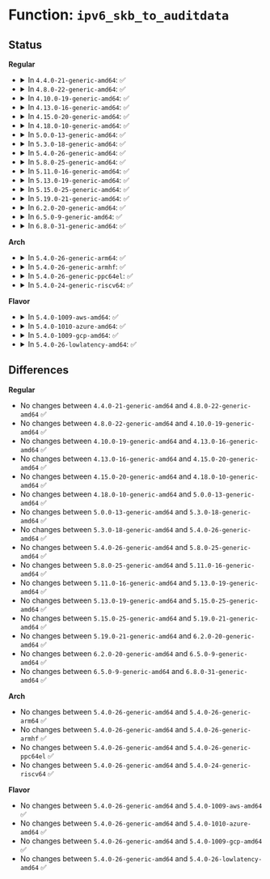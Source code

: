 # Function: <code>ipv6_skb_to_auditdata</code>

## Status
<b>Regular</b>
<ul>
<li>
<details>
<summary>In <code>4.4.0-21-generic-amd64</code>: ✅</summary>

```c
int ipv6_skb_to_auditdata(struct sk_buff * skb, struct common_audit_data * ad, u8 * proto)
```

```json
{
  "name": "ipv6_skb_to_auditdata",
  "collision_type": "Unique Global",
  "inline_type": "No",
  "funcs": [
    {
      "addr": 18446744071582409312,
      "name": "ipv6_skb_to_auditdata",
      "external": true,
      "loc": "security/lsm_audit.c:111",
      "file": "security/lsm_audit.c",
      "inline": "seen, unknown",
      "caller_inline": [],
      "caller_func": [
        "security/smack/smack_lsm.c:smack_socket_sock_rcv_skb"
      ]
    }
  ],
  "symbols": [
    {
      "addr": 18446744071582409312,
      "name": "ipv6_skb_to_auditdata",
      "section": ".text",
      "bind": "STB_GLOBAL",
      "size": 404
    }
  ]
}
```
</details>
</li>
<li>
<details>
<summary>In <code>4.8.0-22-generic-amd64</code>: ✅</summary>

```c
int ipv6_skb_to_auditdata(struct sk_buff * skb, struct common_audit_data * ad, u8 * proto)
```

```json
{
  "name": "ipv6_skb_to_auditdata",
  "collision_type": "Unique Global",
  "inline_type": "No",
  "funcs": [
    {
      "addr": 18446744071582630720,
      "name": "ipv6_skb_to_auditdata",
      "external": true,
      "loc": "security/lsm_audit.c:111",
      "file": "security/lsm_audit.c",
      "inline": "seen, unknown",
      "caller_inline": [],
      "caller_func": [
        "security/smack/smack_lsm.c:smack_socket_sock_rcv_skb"
      ]
    }
  ],
  "symbols": [
    {
      "addr": 18446744071582630720,
      "name": "ipv6_skb_to_auditdata",
      "section": ".text",
      "bind": "STB_GLOBAL",
      "size": 404
    }
  ]
}
```
</details>
</li>
<li>
<details>
<summary>In <code>4.10.0-19-generic-amd64</code>: ✅</summary>

```c
int ipv6_skb_to_auditdata(struct sk_buff * skb, struct common_audit_data * ad, u8 * proto)
```

```json
{
  "name": "ipv6_skb_to_auditdata",
  "collision_type": "Unique Global",
  "inline_type": "No",
  "funcs": [
    {
      "addr": 18446744071582723824,
      "name": "ipv6_skb_to_auditdata",
      "external": true,
      "loc": "security/lsm_audit.c:111",
      "file": "security/lsm_audit.c",
      "inline": "seen, unknown",
      "caller_inline": [],
      "caller_func": [
        "security/smack/smack_lsm.c:smack_socket_sock_rcv_skb"
      ]
    }
  ],
  "symbols": [
    {
      "addr": 18446744071582723824,
      "name": "ipv6_skb_to_auditdata",
      "section": ".text",
      "bind": "STB_GLOBAL",
      "size": 404
    }
  ]
}
```
</details>
</li>
<li>
<details>
<summary>In <code>4.13.0-16-generic-amd64</code>: ✅</summary>

```c
int ipv6_skb_to_auditdata(struct sk_buff * skb, struct common_audit_data * ad, u8 * proto)
```

```json
{
  "name": "ipv6_skb_to_auditdata",
  "collision_type": "Unique Global",
  "inline_type": "No",
  "funcs": [
    {
      "addr": 18446744071582816448,
      "name": "ipv6_skb_to_auditdata",
      "external": true,
      "loc": "security/lsm_audit.c:111",
      "file": "security/lsm_audit.c",
      "inline": "seen, unknown",
      "caller_inline": [],
      "caller_func": [
        "security/smack/smack_lsm.c:smack_socket_sock_rcv_skb"
      ]
    }
  ],
  "symbols": [
    {
      "addr": 18446744071582816448,
      "name": "ipv6_skb_to_auditdata",
      "section": ".text",
      "bind": "STB_GLOBAL",
      "size": 386
    }
  ]
}
```
</details>
</li>
<li>
<details>
<summary>In <code>4.15.0-20-generic-amd64</code>: ✅</summary>

```c
int ipv6_skb_to_auditdata(struct sk_buff * skb, struct common_audit_data * ad, u8 * proto)
```

```json
{
  "name": "ipv6_skb_to_auditdata",
  "collision_type": "Unique Global",
  "inline_type": "No",
  "funcs": [
    {
      "addr": 18446744071582973264,
      "name": "ipv6_skb_to_auditdata",
      "external": true,
      "loc": "security/lsm_audit.c:111",
      "file": "security/lsm_audit.c",
      "inline": "seen, unknown",
      "caller_inline": [],
      "caller_func": [
        "security/smack/smack_lsm.c:smack_socket_sock_rcv_skb"
      ]
    }
  ],
  "symbols": [
    {
      "addr": 18446744071582973264,
      "name": "ipv6_skb_to_auditdata",
      "section": ".text",
      "bind": "STB_GLOBAL",
      "size": 386
    }
  ]
}
```
</details>
</li>
<li>
<details>
<summary>In <code>4.18.0-10-generic-amd64</code>: ✅</summary>

```c
int ipv6_skb_to_auditdata(struct sk_buff * skb, struct common_audit_data * ad, u8 * proto)
```

```json
{
  "name": "ipv6_skb_to_auditdata",
  "collision_type": "Unique Global",
  "inline_type": "No",
  "funcs": [
    {
      "addr": 18446744071583175424,
      "name": "ipv6_skb_to_auditdata",
      "external": true,
      "loc": "security/lsm_audit.c:111",
      "file": "security/lsm_audit.c",
      "inline": "seen, unknown",
      "caller_inline": [],
      "caller_func": [
        "security/smack/smack_lsm.c:smack_socket_sock_rcv_skb"
      ]
    }
  ],
  "symbols": [
    {
      "addr": 18446744071583175424,
      "name": "ipv6_skb_to_auditdata",
      "section": ".text",
      "bind": "STB_GLOBAL",
      "size": 404
    }
  ]
}
```
</details>
</li>
<li>
<details>
<summary>In <code>5.0.0-13-generic-amd64</code>: ✅</summary>

```c
int ipv6_skb_to_auditdata(struct sk_buff * skb, struct common_audit_data * ad, u8 * proto)
```

```json
{
  "name": "ipv6_skb_to_auditdata",
  "collision_type": "Unique Global",
  "inline_type": "No",
  "funcs": [
    {
      "addr": 18446744071583291808,
      "name": "ipv6_skb_to_auditdata",
      "external": true,
      "loc": "security/lsm_audit.c:111",
      "file": "security/lsm_audit.c",
      "inline": "seen, unknown",
      "caller_inline": [],
      "caller_func": [
        "security/smack/smack_lsm.c:smack_socket_sock_rcv_skb"
      ]
    }
  ],
  "symbols": [
    {
      "addr": 18446744071583291808,
      "name": "ipv6_skb_to_auditdata",
      "section": ".text",
      "bind": "STB_GLOBAL",
      "size": 382
    }
  ]
}
```
</details>
</li>
<li>
<details>
<summary>In <code>5.3.0-18-generic-amd64</code>: ✅</summary>

```c
int ipv6_skb_to_auditdata(struct sk_buff * skb, struct common_audit_data * ad, u8 * proto)
```

```json
{
  "name": "ipv6_skb_to_auditdata",
  "collision_type": "Unique Global",
  "inline_type": "No",
  "funcs": [
    {
      "addr": 18446744071583479136,
      "name": "ipv6_skb_to_auditdata",
      "external": true,
      "loc": "security/lsm_audit.c:108",
      "file": "security/lsm_audit.c",
      "inline": "seen, unknown",
      "caller_inline": [],
      "caller_func": [
        "security/smack/smack_lsm.c:smack_socket_sock_rcv_skb"
      ]
    }
  ],
  "symbols": [
    {
      "addr": 18446744071583479136,
      "name": "ipv6_skb_to_auditdata",
      "section": ".text",
      "bind": "STB_GLOBAL",
      "size": 384
    }
  ]
}
```
</details>
</li>
<li>
<details>
<summary>In <code>5.4.0-26-generic-amd64</code>: ✅</summary>

```c
int ipv6_skb_to_auditdata(struct sk_buff * skb, struct common_audit_data * ad, u8 * proto)
```

```json
{
  "name": "ipv6_skb_to_auditdata",
  "collision_type": "Unique Global",
  "inline_type": "No",
  "funcs": [
    {
      "addr": 18446744071583585088,
      "name": "ipv6_skb_to_auditdata",
      "external": true,
      "loc": "security/lsm_audit.c:108",
      "file": "security/lsm_audit.c",
      "inline": "seen, unknown",
      "caller_inline": [],
      "caller_func": [
        "security/smack/smack_lsm.c:smack_socket_sock_rcv_skb"
      ]
    }
  ],
  "symbols": [
    {
      "addr": 18446744071583585088,
      "name": "ipv6_skb_to_auditdata",
      "section": ".text",
      "bind": "STB_GLOBAL",
      "size": 384
    }
  ]
}
```
</details>
</li>
<li>
<details>
<summary>In <code>5.8.0-25-generic-amd64</code>: ✅</summary>

```c
int ipv6_skb_to_auditdata(struct sk_buff * skb, struct common_audit_data * ad, u8 * proto)
```

```json
{
  "name": "ipv6_skb_to_auditdata",
  "collision_type": "Unique Global",
  "inline_type": "No",
  "funcs": [
    {
      "addr": 18446744071583937760,
      "name": "ipv6_skb_to_auditdata",
      "external": true,
      "loc": "security/lsm_audit.c:109",
      "file": "security/lsm_audit.c",
      "inline": "seen, unknown",
      "caller_inline": [],
      "caller_func": [
        "security/smack/smack_lsm.c:smack_socket_sock_rcv_skb"
      ]
    }
  ],
  "symbols": [
    {
      "addr": 18446744071583937760,
      "name": "ipv6_skb_to_auditdata",
      "section": ".text",
      "bind": "STB_GLOBAL",
      "size": 392
    }
  ]
}
```
</details>
</li>
<li>
<details>
<summary>In <code>5.11.0-16-generic-amd64</code>: ✅</summary>

```c
int ipv6_skb_to_auditdata(struct sk_buff * skb, struct common_audit_data * ad, u8 * proto)
```

```json
{
  "name": "ipv6_skb_to_auditdata",
  "collision_type": "Unique Global",
  "inline_type": "No",
  "funcs": [
    {
      "addr": 18446744071584057712,
      "name": "ipv6_skb_to_auditdata",
      "external": true,
      "loc": "security/lsm_audit.c:109",
      "file": "security/lsm_audit.c",
      "inline": "seen, unknown",
      "caller_inline": [],
      "caller_func": [
        "security/smack/smack_lsm.c:smack_socket_sock_rcv_skb"
      ]
    }
  ],
  "symbols": [
    {
      "addr": 18446744071584057712,
      "name": "ipv6_skb_to_auditdata",
      "section": ".text",
      "bind": "STB_GLOBAL",
      "size": 392
    }
  ]
}
```
</details>
</li>
<li>
<details>
<summary>In <code>5.13.0-19-generic-amd64</code>: ✅</summary>

```c
int ipv6_skb_to_auditdata(struct sk_buff * skb, struct common_audit_data * ad, u8 * proto)
```

```json
{
  "name": "ipv6_skb_to_auditdata",
  "collision_type": "Unique Global",
  "inline_type": "No",
  "funcs": [
    {
      "addr": 18446744071584085728,
      "name": "ipv6_skb_to_auditdata",
      "external": true,
      "loc": "security/lsm_audit.c:109",
      "file": "security/lsm_audit.c",
      "inline": "seen, unknown",
      "caller_inline": [],
      "caller_func": [
        "security/smack/smack_lsm.c:smack_socket_sock_rcv_skb"
      ]
    }
  ],
  "symbols": [
    {
      "addr": 18446744071584085728,
      "name": "ipv6_skb_to_auditdata",
      "section": ".text",
      "bind": "STB_GLOBAL",
      "size": 421
    }
  ]
}
```
</details>
</li>
<li>
<details>
<summary>In <code>5.15.0-25-generic-amd64</code>: ✅</summary>

```c
int ipv6_skb_to_auditdata(struct sk_buff * skb, struct common_audit_data * ad, u8 * proto)
```

```json
{
  "name": "ipv6_skb_to_auditdata",
  "collision_type": "Unique Global",
  "inline_type": "No",
  "funcs": [
    {
      "addr": 18446744071584458576,
      "name": "ipv6_skb_to_auditdata",
      "external": true,
      "loc": "security/lsm_audit.c:109",
      "file": "security/lsm_audit.c",
      "inline": "seen, unknown",
      "caller_inline": [],
      "caller_func": [
        "security/smack/smack_lsm.c:smack_socket_sock_rcv_skb"
      ]
    }
  ],
  "symbols": [
    {
      "addr": 18446744071584458576,
      "name": "ipv6_skb_to_auditdata",
      "section": ".text",
      "bind": "STB_GLOBAL",
      "size": 421
    }
  ]
}
```
</details>
</li>
<li>
<details>
<summary>In <code>5.19.0-21-generic-amd64</code>: ✅</summary>

```c
int ipv6_skb_to_auditdata(struct sk_buff * skb, struct common_audit_data * ad, u8 * proto)
```

```json
{
  "name": "ipv6_skb_to_auditdata",
  "collision_type": "Unique Global",
  "inline_type": "No",
  "funcs": [
    {
      "addr": 18446744071585092800,
      "name": "ipv6_skb_to_auditdata",
      "external": true,
      "loc": "security/lsm_audit.c:109",
      "file": "security/lsm_audit.c",
      "inline": "seen, unknown",
      "caller_inline": [],
      "caller_func": [
        "security/smack/smack_lsm.c:smack_socket_sock_rcv_skb"
      ]
    }
  ],
  "symbols": [
    {
      "addr": 18446744071585092800,
      "name": "ipv6_skb_to_auditdata",
      "section": ".text",
      "bind": "STB_GLOBAL",
      "size": 485
    }
  ]
}
```
</details>
</li>
<li>
<details>
<summary>In <code>6.2.0-20-generic-amd64</code>: ✅</summary>

```c
int ipv6_skb_to_auditdata(struct sk_buff * skb, struct common_audit_data * ad, u8 * proto)
```

```json
{
  "name": "ipv6_skb_to_auditdata",
  "collision_type": "Unique Global",
  "inline_type": "No",
  "funcs": [
    {
      "addr": 18446744071585816496,
      "name": "ipv6_skb_to_auditdata",
      "external": true,
      "loc": "security/lsm_audit.c:99",
      "file": "security/lsm_audit.c",
      "inline": "seen, unknown",
      "caller_inline": [],
      "caller_func": [
        "security/smack/smack_lsm.c:smack_socket_sock_rcv_skb"
      ]
    }
  ],
  "symbols": [
    {
      "addr": 18446744071585816496,
      "name": "ipv6_skb_to_auditdata",
      "section": ".text",
      "bind": "STB_GLOBAL",
      "size": 474
    }
  ]
}
```
</details>
</li>
<li>
<details>
<summary>In <code>6.5.0-9-generic-amd64</code>: ✅</summary>

```c
int ipv6_skb_to_auditdata(struct sk_buff * skb, struct common_audit_data * ad, u8 * proto)
```

```json
{
  "name": "ipv6_skb_to_auditdata",
  "collision_type": "Unique Global",
  "inline_type": "No",
  "funcs": [
    {
      "addr": 18446744071586048400,
      "name": "ipv6_skb_to_auditdata",
      "external": true,
      "loc": "security/lsm_audit.c:99",
      "file": "security/lsm_audit.c",
      "inline": "seen, unknown",
      "caller_inline": [],
      "caller_func": [
        "security/smack/smack_lsm.c:smack_socket_sock_rcv_skb"
      ]
    }
  ],
  "symbols": [
    {
      "addr": 18446744071586048400,
      "name": "ipv6_skb_to_auditdata",
      "section": ".text",
      "bind": "STB_GLOBAL",
      "size": 473
    }
  ]
}
```
</details>
</li>
<li>
<details>
<summary>In <code>6.8.0-31-generic-amd64</code>: ✅</summary>

```c
int ipv6_skb_to_auditdata(struct sk_buff * skb, struct common_audit_data * ad, u8 * proto)
```

```json
{
  "name": "ipv6_skb_to_auditdata",
  "collision_type": "Unique Global",
  "inline_type": "No",
  "funcs": [
    {
      "addr": 18446744071586297184,
      "name": "ipv6_skb_to_auditdata",
      "external": true,
      "loc": "security/lsm_audit.c:99",
      "file": "security/lsm_audit.c",
      "inline": "seen, unknown",
      "caller_inline": [],
      "caller_func": [
        "security/smack/smack_lsm.c:smack_socket_sock_rcv_skb"
      ]
    }
  ],
  "symbols": [
    {
      "addr": 18446744071586297184,
      "name": "ipv6_skb_to_auditdata",
      "section": ".text",
      "bind": "STB_GLOBAL",
      "size": 474
    }
  ]
}
```
</details>
</li>
</ul>
<b>Arch</b>
<ul>
<li>
<details>
<summary>In <code>5.4.0-26-generic-arm64</code>: ✅</summary>

```c
int ipv6_skb_to_auditdata(struct sk_buff * skb, struct common_audit_data * ad, u8 * proto)
```

```json
{
  "name": "ipv6_skb_to_auditdata",
  "collision_type": "Unique Global",
  "inline_type": "No",
  "funcs": [
    {
      "addr": 18446603336495364152,
      "name": "ipv6_skb_to_auditdata",
      "external": true,
      "loc": "security/lsm_audit.c:108",
      "file": "security/lsm_audit.c",
      "inline": "seen, unknown",
      "caller_inline": [],
      "caller_func": [
        "security/smack/smack_lsm.c:smack_socket_sock_rcv_skb"
      ]
    }
  ],
  "symbols": [
    {
      "addr": 18446603336495364152,
      "name": "ipv6_skb_to_auditdata",
      "section": ".text",
      "bind": "STB_GLOBAL",
      "size": 444
    }
  ]
}
```
</details>
</li>
<li>
<details>
<summary>In <code>5.4.0-26-generic-armhf</code>: ✅</summary>

```c
int ipv6_skb_to_auditdata(struct sk_buff * skb, struct common_audit_data * ad, u8 * proto)
```

```json
{
  "name": "ipv6_skb_to_auditdata",
  "collision_type": "Unique Global",
  "inline_type": "No",
  "funcs": [
    {
      "addr": 3228739156,
      "name": "ipv6_skb_to_auditdata",
      "external": true,
      "loc": "security/lsm_audit.c:108",
      "file": "security/lsm_audit.c",
      "inline": "seen, unknown",
      "caller_inline": [],
      "caller_func": [
        "security/smack/smack_lsm.c:smack_socket_sock_rcv_skb"
      ]
    }
  ],
  "symbols": [
    {
      "addr": 3228739156,
      "name": "ipv6_skb_to_auditdata",
      "section": ".text",
      "bind": "STB_GLOBAL",
      "size": 484
    }
  ]
}
```
</details>
</li>
<li>
<details>
<summary>In <code>5.4.0-26-generic-ppc64el</code>: ✅</summary>

```c
int ipv6_skb_to_auditdata(struct sk_buff * skb, struct common_audit_data * ad, u8 * proto)
```

```json
{
  "name": "ipv6_skb_to_auditdata",
  "collision_type": "Unique Global",
  "inline_type": "No",
  "funcs": [
    {
      "addr": 13835058055289376416,
      "name": "ipv6_skb_to_auditdata",
      "external": true,
      "loc": "security/lsm_audit.c:108",
      "file": "security/lsm_audit.c",
      "inline": "seen, unknown",
      "caller_inline": [],
      "caller_func": [
        "security/smack/smack_lsm.c:smack_socket_sock_rcv_skb"
      ]
    }
  ],
  "symbols": [
    {
      "addr": 13835058055289376416,
      "name": "ipv6_skb_to_auditdata",
      "section": ".text",
      "bind": "STB_GLOBAL",
      "size": 616
    }
  ]
}
```
</details>
</li>
<li>
<details>
<summary>In <code>5.4.0-24-generic-riscv64</code>: ✅</summary>

```c
int ipv6_skb_to_auditdata(struct sk_buff * skb, struct common_audit_data * ad, u8 * proto)
```

```json
{
  "name": "ipv6_skb_to_auditdata",
  "collision_type": "Unique Global",
  "inline_type": "No",
  "funcs": [
    {
      "addr": 18446743936274570586,
      "name": "ipv6_skb_to_auditdata",
      "external": true,
      "loc": "security/lsm_audit.c:108",
      "file": "security/lsm_audit.c",
      "inline": "seen, unknown",
      "caller_inline": [],
      "caller_func": [
        "security/smack/smack_lsm.c:smack_socket_sock_rcv_skb"
      ]
    }
  ],
  "symbols": [
    {
      "addr": 18446743936274570586,
      "name": "ipv6_skb_to_auditdata",
      "section": ".text",
      "bind": "STB_GLOBAL",
      "size": 366
    }
  ]
}
```
</details>
</li>
</ul>
<b>Flavor</b>
<ul>
<li>
<details>
<summary>In <code>5.4.0-1009-aws-amd64</code>: ✅</summary>

```c
int ipv6_skb_to_auditdata(struct sk_buff * skb, struct common_audit_data * ad, u8 * proto)
```

```json
{
  "name": "ipv6_skb_to_auditdata",
  "collision_type": "Unique Global",
  "inline_type": "No",
  "funcs": [
    {
      "addr": 18446744071583553824,
      "name": "ipv6_skb_to_auditdata",
      "external": true,
      "loc": "security/lsm_audit.c:108",
      "file": "security/lsm_audit.c",
      "inline": "seen, unknown",
      "caller_inline": [],
      "caller_func": [
        "security/smack/smack_lsm.c:smack_socket_sock_rcv_skb"
      ]
    }
  ],
  "symbols": [
    {
      "addr": 18446744071583553824,
      "name": "ipv6_skb_to_auditdata",
      "section": ".text",
      "bind": "STB_GLOBAL",
      "size": 384
    }
  ]
}
```
</details>
</li>
<li>
<details>
<summary>In <code>5.4.0-1010-azure-amd64</code>: ✅</summary>

```c
int ipv6_skb_to_auditdata(struct sk_buff * skb, struct common_audit_data * ad, u8 * proto)
```

```json
{
  "name": "ipv6_skb_to_auditdata",
  "collision_type": "Unique Global",
  "inline_type": "No",
  "funcs": [
    {
      "addr": 18446744071583490880,
      "name": "ipv6_skb_to_auditdata",
      "external": true,
      "loc": "security/lsm_audit.c:108",
      "file": "security/lsm_audit.c",
      "inline": "seen, unknown",
      "caller_inline": [],
      "caller_func": [
        "security/smack/smack_lsm.c:smack_socket_sock_rcv_skb"
      ]
    }
  ],
  "symbols": [
    {
      "addr": 18446744071583490880,
      "name": "ipv6_skb_to_auditdata",
      "section": ".text",
      "bind": "STB_GLOBAL",
      "size": 384
    }
  ]
}
```
</details>
</li>
<li>
<details>
<summary>In <code>5.4.0-1009-gcp-amd64</code>: ✅</summary>

```c
int ipv6_skb_to_auditdata(struct sk_buff * skb, struct common_audit_data * ad, u8 * proto)
```

```json
{
  "name": "ipv6_skb_to_auditdata",
  "collision_type": "Unique Global",
  "inline_type": "No",
  "funcs": [
    {
      "addr": 18446744071583537600,
      "name": "ipv6_skb_to_auditdata",
      "external": true,
      "loc": "security/lsm_audit.c:108",
      "file": "security/lsm_audit.c",
      "inline": "seen, unknown",
      "caller_inline": [],
      "caller_func": [
        "security/smack/smack_lsm.c:smack_socket_sock_rcv_skb"
      ]
    }
  ],
  "symbols": [
    {
      "addr": 18446744071583537600,
      "name": "ipv6_skb_to_auditdata",
      "section": ".text",
      "bind": "STB_GLOBAL",
      "size": 384
    }
  ]
}
```
</details>
</li>
<li>
<details>
<summary>In <code>5.4.0-26-lowlatency-amd64</code>: ✅</summary>

```c
int ipv6_skb_to_auditdata(struct sk_buff * skb, struct common_audit_data * ad, u8 * proto)
```

```json
{
  "name": "ipv6_skb_to_auditdata",
  "collision_type": "Unique Global",
  "inline_type": "No",
  "funcs": [
    {
      "addr": 18446744071583634544,
      "name": "ipv6_skb_to_auditdata",
      "external": true,
      "loc": "security/lsm_audit.c:108",
      "file": "security/lsm_audit.c",
      "inline": "seen, unknown",
      "caller_inline": [],
      "caller_func": [
        "security/smack/smack_lsm.c:smack_socket_sock_rcv_skb"
      ]
    }
  ],
  "symbols": [
    {
      "addr": 18446744071583634544,
      "name": "ipv6_skb_to_auditdata",
      "section": ".text",
      "bind": "STB_GLOBAL",
      "size": 384
    }
  ]
}
```
</details>
</li>
</ul>

## Differences
<b>Regular</b>
<ul>
<li>
No changes between <code>4.4.0-21-generic-amd64</code> and <code>4.8.0-22-generic-amd64</code> ✅
</li>
<li>
No changes between <code>4.8.0-22-generic-amd64</code> and <code>4.10.0-19-generic-amd64</code> ✅
</li>
<li>
No changes between <code>4.10.0-19-generic-amd64</code> and <code>4.13.0-16-generic-amd64</code> ✅
</li>
<li>
No changes between <code>4.13.0-16-generic-amd64</code> and <code>4.15.0-20-generic-amd64</code> ✅
</li>
<li>
No changes between <code>4.15.0-20-generic-amd64</code> and <code>4.18.0-10-generic-amd64</code> ✅
</li>
<li>
No changes between <code>4.18.0-10-generic-amd64</code> and <code>5.0.0-13-generic-amd64</code> ✅
</li>
<li>
No changes between <code>5.0.0-13-generic-amd64</code> and <code>5.3.0-18-generic-amd64</code> ✅
</li>
<li>
No changes between <code>5.3.0-18-generic-amd64</code> and <code>5.4.0-26-generic-amd64</code> ✅
</li>
<li>
No changes between <code>5.4.0-26-generic-amd64</code> and <code>5.8.0-25-generic-amd64</code> ✅
</li>
<li>
No changes between <code>5.8.0-25-generic-amd64</code> and <code>5.11.0-16-generic-amd64</code> ✅
</li>
<li>
No changes between <code>5.11.0-16-generic-amd64</code> and <code>5.13.0-19-generic-amd64</code> ✅
</li>
<li>
No changes between <code>5.13.0-19-generic-amd64</code> and <code>5.15.0-25-generic-amd64</code> ✅
</li>
<li>
No changes between <code>5.15.0-25-generic-amd64</code> and <code>5.19.0-21-generic-amd64</code> ✅
</li>
<li>
No changes between <code>5.19.0-21-generic-amd64</code> and <code>6.2.0-20-generic-amd64</code> ✅
</li>
<li>
No changes between <code>6.2.0-20-generic-amd64</code> and <code>6.5.0-9-generic-amd64</code> ✅
</li>
<li>
No changes between <code>6.5.0-9-generic-amd64</code> and <code>6.8.0-31-generic-amd64</code> ✅
</li>
</ul>
<b>Arch</b>
<ul>
<li>
No changes between <code>5.4.0-26-generic-amd64</code> and <code>5.4.0-26-generic-arm64</code> ✅
</li>
<li>
No changes between <code>5.4.0-26-generic-amd64</code> and <code>5.4.0-26-generic-armhf</code> ✅
</li>
<li>
No changes between <code>5.4.0-26-generic-amd64</code> and <code>5.4.0-26-generic-ppc64el</code> ✅
</li>
<li>
No changes between <code>5.4.0-26-generic-amd64</code> and <code>5.4.0-24-generic-riscv64</code> ✅
</li>
</ul>
<b>Flavor</b>
<ul>
<li>
No changes between <code>5.4.0-26-generic-amd64</code> and <code>5.4.0-1009-aws-amd64</code> ✅
</li>
<li>
No changes between <code>5.4.0-26-generic-amd64</code> and <code>5.4.0-1010-azure-amd64</code> ✅
</li>
<li>
No changes between <code>5.4.0-26-generic-amd64</code> and <code>5.4.0-1009-gcp-amd64</code> ✅
</li>
<li>
No changes between <code>5.4.0-26-generic-amd64</code> and <code>5.4.0-26-lowlatency-amd64</code> ✅
</li>
</ul>
